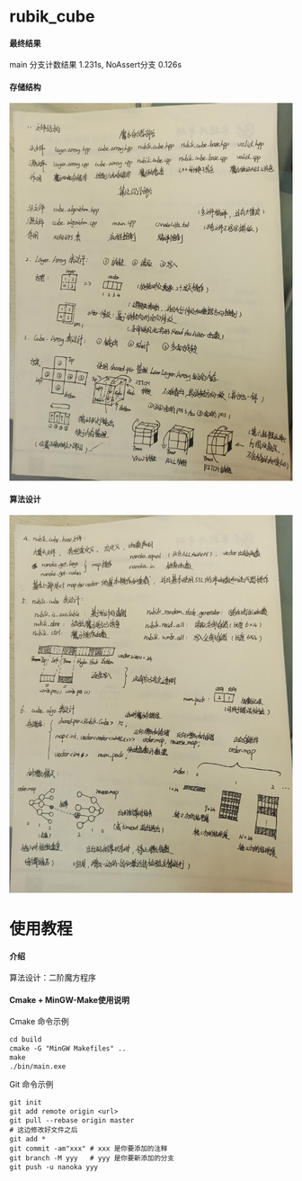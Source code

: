# rubik_cube
#### 最终结果
main 分支计数结果 1.231s, NoAssert分支 0.126s

#### 存储结构
![image](./imgs/storage.jpg)

#### 算法设计
![image](./imgs/aogorithm.jpg)

# 使用教程
#### 介绍
算法设计：二阶魔方程序

#### Cmake + MinGW-Make使用说明

Cmake 命令示例

```
cd build
cmake -G "MinGW Makefiles" ..
make
./bin/main.exe
```

Git 命令示例

```
git init
git add remote origin <url>
git pull --rebase origin master
# 这边修改好文件之后
git add *
git commit -am"xxx" # xxx 是你要添加的注释
git branch -M yyy   # yyy 是你要新添加的分支
git push -u nanoka yyy
```
